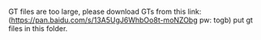 GT files are too large, please download GTs from this link:(https://pan.baidu.com/s/13A5UgJ6WhbOo8t-moNZObg 
pw: togb)
put gt files in this folder.
